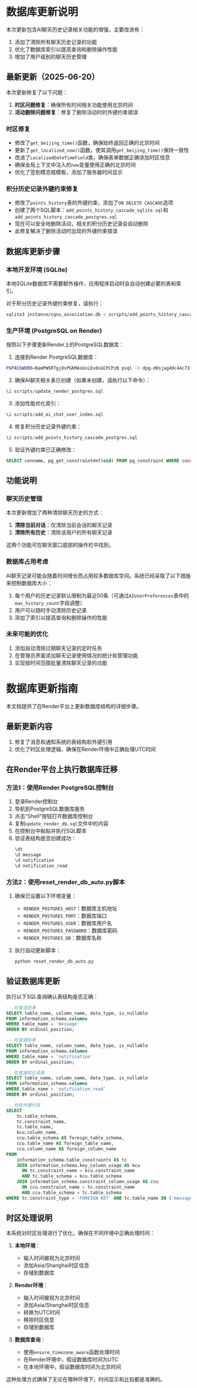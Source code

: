 # 数据库更新说明

本次更新包含AI聊天历史记录相关功能的增强，主要改进有：

1. 添加了清除所有聊天历史记录的功能
2. 优化了数据库索引以提高查询和删除操作性能
3. 增加了用户级别的聊天历史管理

## 最新更新（2025-06-20）

本次更新修复了以下问题：

1. **时区问题修复**：确保所有时间相关功能使用北京时间
2. **活动删除问题修复**：修复了删除活动时的外键约束错误

### 时区修复

- 修改了`get_beijing_time()`函数，确保始终返回正确的北京时间
- 更新了`get_localized_now()`函数，使其调用`get_beijing_time()`保持一致性
- 改进了`LocalizedDateTimeField`类，确保表单数据正确添加时区信息
- 确保全局上下文中注入的`now`变量使用正确的北京时间
- 优化了签到模态框模板，添加了服务器时间显示

### 积分历史记录外键约束修复

- 修改了`points_history`表的外键约束，添加了`ON DELETE CASCADE`选项
- 创建了两个SQL脚本：`add_points_history_cascade_sqlite.sql`和`add_points_history_cascade_postgres.sql`
- 现在可以安全地删除活动，相关的积分历史记录会自动删除
- 此修复解决了删除活动时出现的外键约束错误

## 数据库更新步骤

### 本地开发环境 (SQLite)

本地SQLite数据库不需要额外操作，应用程序启动时会自动创建必要的表和索引。

对于积分历史记录外键约束修复，请执行：

```bash
sqlite3 instance/cqnu_association.db < scripts/add_points_history_cascade_sqlite.sql
```

### 生产环境 (PostgreSQL on Render)

按照以下步骤更新Render上的PostgreSQL数据库：

1. 连接到Render PostgreSQL数据库：

```bash
PGPASSWORD=BamPWSRTgj0sPGKM4sGsLDv8sGCPCPzB psql -h dpg-d0sjag49c44c73f7jt4g-a.oregon-postgres.render.com -U cqnu_association_uxft_user cqnu_association_uxft
```

2. 确保AI聊天相关表已创建（如果未创建，请执行以下命令）：

```sql
\i scripts/update_render_postgres.sql
```

3. 添加性能优化索引：

```sql
\i scripts/add_ai_chat_user_index.sql
```

4. 修复积分历史记录外键约束：

```sql
\i scripts/add_points_history_cascade_postgres.sql
```

5. 验证外键约束已正确修改：

```sql
SELECT conname, pg_get_constraintdef(oid) FROM pg_constraint WHERE conrelid = 'points_history'::regclass;
```

## 功能说明

### 聊天历史管理

本次更新增加了两种清除聊天历史的方式：

1. **清除当前对话**：仅清除当前会话的聊天记录
2. **清除所有历史**：清除该用户的所有聊天记录

这两个功能可在聊天窗口底部的操作栏中找到。

### 数据库占用考虑

AI聊天记录可能会随着时间增长而占用较多数据库空间。系统已经采取了以下措施来控制数据库大小：

1. 每个用户的历史记录默认限制为最近50条（可通过`AIUserPreferences`表中的`max_history_count`字段调整）
2. 用户可以随时手动清除历史记录
3. 添加了索引以提高查询和删除操作的性能

### 未来可能的优化

1. 添加自动清除过期聊天记录的定时任务
2. 在管理员界面添加聊天记录使用情况的统计和管理功能
3. 实现按时间范围批量清除聊天记录的功能

# 数据库更新指南

本文档提供了在Render平台上更新数据库结构的详细步骤。

## 最新更新内容

1. 修复了消息和通知系统的表结构和外键引用
2. 优化了时区处理逻辑，确保在Render环境中正确处理UTC时间

## 在Render平台上执行数据库迁移

### 方法1：使用Render PostgreSQL控制台

1. 登录Render控制台
2. 导航到PostgreSQL数据库服务
3. 点击"Shell"按钮打开数据库控制台
4. 复制`update_render_db.sql`文件中的内容
5. 在控制台中粘贴并执行SQL脚本
6. 验证表结构是否创建成功：
   ```sql
   \dt
   \d message
   \d notification
   \d notification_read
   ```

### 方法2：使用reset_render_db_auto.py脚本

1. 确保已设置以下环境变量：
   - `RENDER_POSTGRES_HOST`：数据库主机地址
   - `RENDER_POSTGRES_PORT`：数据库端口
   - `RENDER_POSTGRES_USER`：数据库用户名
   - `RENDER_POSTGRES_PASSWORD`：数据库密码
   - `RENDER_POSTGRES_DB`：数据库名称

2. 执行自动更新脚本：
   ```bash
   python reset_render_db_auto.py
   ```

## 验证数据库更新

执行以下SQL查询确认表结构是否正确：

```sql
-- 检查消息表
SELECT table_name, column_name, data_type, is_nullable
FROM information_schema.columns
WHERE table_name = 'message'
ORDER BY ordinal_position;

-- 检查通知表
SELECT table_name, column_name, data_type, is_nullable
FROM information_schema.columns
WHERE table_name = 'notification'
ORDER BY ordinal_position;

-- 检查通知已读表
SELECT table_name, column_name, data_type, is_nullable
FROM information_schema.columns
WHERE table_name = 'notification_read'
ORDER BY ordinal_position;

-- 检查外键约束
SELECT
    tc.table_schema, 
    tc.constraint_name, 
    tc.table_name, 
    kcu.column_name, 
    ccu.table_schema AS foreign_table_schema,
    ccu.table_name AS foreign_table_name,
    ccu.column_name AS foreign_column_name 
FROM 
    information_schema.table_constraints AS tc 
    JOIN information_schema.key_column_usage AS kcu
      ON tc.constraint_name = kcu.constraint_name
      AND tc.table_schema = kcu.table_schema
    JOIN information_schema.constraint_column_usage AS ccu
      ON ccu.constraint_name = tc.constraint_name
      AND ccu.table_schema = tc.table_schema
WHERE tc.constraint_type = 'FOREIGN KEY' AND tc.table_name IN ('message', 'notification', 'notification_read');
```

## 时区处理说明

本系统对时区处理进行了优化，确保在不同环境中正确处理时间：

1. **本地环境**：
   - 输入时间被视为北京时间
   - 添加Asia/Shanghai时区信息
   - 存储到数据库

2. **Render环境**：
   - 输入时间被视为北京时间
   - 添加Asia/Shanghai时区信息
   - 转换为UTC时间
   - 移除时区信息
   - 存储到数据库

3. **数据库查询**：
   - 使用`ensure_timezone_aware`函数处理时间
   - 在Render环境中，假设数据库时间为UTC
   - 在本地环境中，假设数据库时间为北京时间

这种处理方式确保了无论在哪种环境下，时间显示和比较都是准确的。 